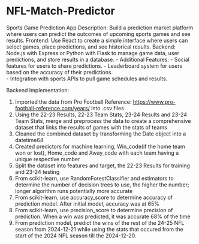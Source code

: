 # NFL-Match-Predictor
Sports Game Prediction App 
Description: Build a prediction market platform where users can predict the outcomes of upcoming sports games and see results.
Frontend: Use React to create a simple interface where users can select games, place predictions, and see historical results.
Backend: Node.js with Express or Python with Flask to manage game data, user predictions, and store results in a database. - 
Additional Features: -   Social features for users to share predictions. 
                            - Leaderboard system for users based on the accuracy of their predictions.  
                            - Integration with sports APIs to pull game schedules and results.

Backend Implementation:
  1. Imported the data from Pro Football Reference: https://www.pro-football-reference.com/years/ into .csv files
  2. Using the 22-23 Results, 22-23 Team Stats, 23-24 Results and 23-24 Team Stats, merge and preprocess the data to create a comprehensive dataset that links the results of games with the stats of teams
  3. Cleaned the combined dataset by transforming the Date object into a datetime64
  4. Created predictors for machine learning, Win_code(if the home team won or lost), Home_code and Away_code with each team having a unique respective number
  5. Split the dataset into features and target, the 22-23 Results for training and 23-24 testing
  6. From scikit-learn, use RandomForestClassifier and estimators to determine the number of decision trees to use, the higher the number; longer algorithm runs potentially more accurate
  7. From scikit-learn, use accuracy_score to determine accuracy of prediction model. After initial model, accuracy was at 65%
  8. From scikit-learn, use precision_score to determine precision of prediction. When a win was predicted, it was accurate 68% of the time
  9. From prediction model, predict the wins of the rest of the 24-25 NFL season from 2024-12-21 while using the stats that occured from the start of the 2024 NFL season till the 2024-12-20.
